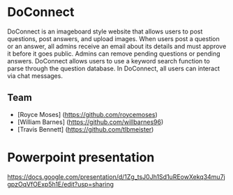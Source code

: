 # DoConnect

DoConnect is an imageboard style website that allows users to post questions, post answers, and upload images. When users post a question or an answer, all admins receive an email about its details and must approve it before it goes public. Admins can remove pending questions or pending answers. DoConnect allows users to use a keyword search function to parse through the question database. In DoConnect, all users can interact via chat messages.

## Team 

* [Royce Moses] (https://github.com/roycemoses)
* [William Barnes] (https://github.com/willbarnes96)
* [Travis Bennett] (https://github.com/tlbmeister)

# Powerpoint presentation

https://docs.google.com/presentation/d/1Zg_tsJ0Jh1Sd1uREowXekq34mu7jgpzOqVfOExp5h1E/edit?usp=sharing
